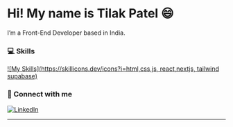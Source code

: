 # Hi! My name is Tilak Patel 😄

I’m a Front-End Developer based in India.

### 💻 Skills

[![My Skills](https://skillicons.dev/icons?i=html,css,js, react,nextjs, tailwind supabase)](https://skillicons.dev)

### 🔗 Connect with me

[![LinkedIn](https://img.shields.io/badge/LinkedIn-blue?logo=linkedin&logoColor=white)](https://www.linkedin.com/in/tilak-patel-92a37b296)

---

